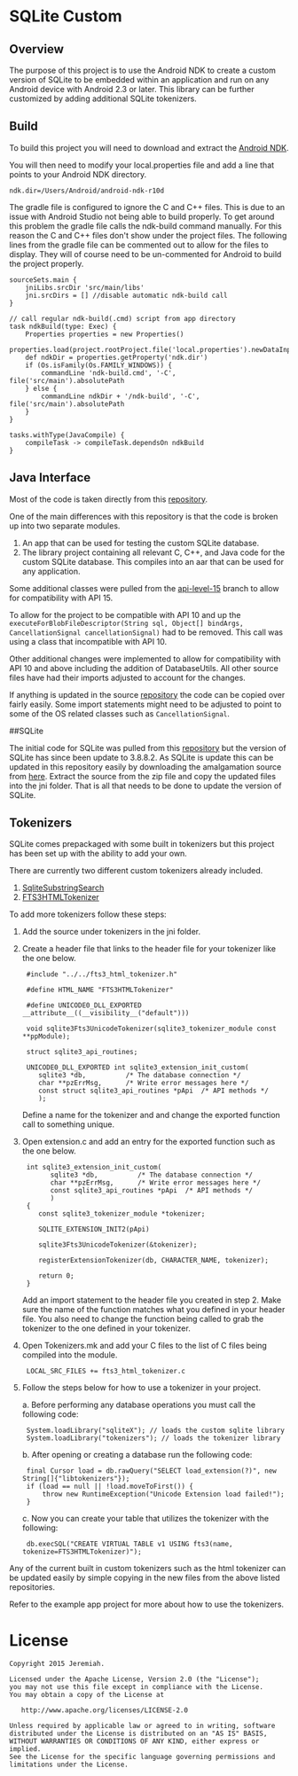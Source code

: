 # SQLite Custom

## Overview

The purpose of this project is to use the Android NDK to create a custom version of SQLite to be embedded within an application and run on any Android device with Android 2.3 or later.
This library can be further customized by adding additional SQLite tokenizers.

## Build

To build this project you will need to download and extract the [Android NDK](https://developer.android.com/tools/sdk/ndk/index.html "Title").

You will then need to modify your local.properties file and add a line that points to your Android NDK directory.

`ndk.dir=/Users/Android/android-ndk-r10d`

The gradle file is configured to ignore the C and C++ files. This is due to an issue with Android Studio not being able to build properly. 
To get around this problem the gradle file calls the ndk-build command manually. For this reason the C and C++ files don't show under the project files. 
The following lines from the gradle file can be commented out to allow for the files to display. They will of course need to be un-commented for Android to build the project properly.
        
    sourceSets.main {
        jniLibs.srcDir 'src/main/libs'
        jni.srcDirs = [] //disable automatic ndk-build call
    }

    // call regular ndk-build(.cmd) script from app directory
    task ndkBuild(type: Exec) {
        Properties properties = new Properties()
        properties.load(project.rootProject.file('local.properties').newDataInputStream())
        def ndkDir = properties.getProperty('ndk.dir')
        if (Os.isFamily(Os.FAMILY_WINDOWS)) {
            commandLine 'ndk-build.cmd', '-C', file('src/main').absolutePath
        } else {
            commandLine ndkDir + '/ndk-build', '-C', file('src/main').absolutePath
        }
    }

    tasks.withType(JavaCompile) {
        compileTask -> compileTask.dependsOn ndkBuild
    }

## Java Interface

Most of the code is taken directly from this [repository](http://www.sqlite.org/android/tree?ci=trunk "Title").

One of the main differences with this repository is that the code is broken up into two separate modules.

1. An app that can be used for testing the custom SQLite database.
2. The library project containing all relevant C, C++, and Java code for the custom SQLite database. This compiles into an aar that can be used for any application.

Some additional classes were pulled from the [api-level-15](http://www.sqlite.org/android/timeline?n=100&r=api-level-15 "Title") branch to allow for compatibility with API 15.

To allow for the project to be compatible with API 10 and up the `executeForBlobFileDescriptor(String sql, Object[] bindArgs, CancellationSignal cancellationSignal)` had to be removed. 
This call was using a class that incompatible with API 10.
                                                                          
Other additional changes were implemented to allow for compatibility with API 10 and above including the addition of DatabaseUtils. All other source files have had their imports adjusted to account for the changes.

If anything is updated in the source [repository](http://www.sqlite.org/android/tree?ci=trunk "Title") the code can be copied over fairly easily. 
Some import statements might need to be adjusted to point to some of the OS related classes such as `CancellationSignal`.

##SQLite

The initial code for SQLite was pulled from this [repository](http://www.sqlite.org/android/tree?ci=trunk "Title") but the version of SQLite has since been update to 3.8.8.2.
As SQLite is update this can be updated in this repository easily by downloading the amalgamation source from [here](http://www.sqlite.org/download.html "Title"). 
Extract the source from the zip file and copy the updated files into the jni folder. That is all that needs to be done to update the version of SQLite.

## Tokenizers

SQLite comes prepackaged with some built in tokenizers but this project has been set up with the ability to add your own. 

There are currently two different custom tokenizers already included.

1. [SqliteSubstringSearch](https://github.com/haifengkao/SqliteSubstringSearch "Title")
2. [FTS3HTMLTokenizer](https://github.com/stephanheilner/FTS3HTMLTokenizer "Title")

To add more tokenizers follow these steps:

1. Add the source under tokenizers in the jni folder.
2. Create a header file that links to the header file for your tokenizer like the one below.
        
        #include "../../fts3_html_tokenizer.h"
        
        #define HTML_NAME "FTS3HTMLTokenizer"
        
        #define UNICODE0_DLL_EXPORTED __attribute__((__visibility__("default")))
        
        void sqlite3Fts3UnicodeTokenizer(sqlite3_tokenizer_module const **ppModule);
        
        struct sqlite3_api_routines;
        
        UNICODE0_DLL_EXPORTED int sqlite3_extension_init_custom(
           sqlite3 *db,          /* The database connection */
           char **pzErrMsg,      /* Write error messages here */
           const struct sqlite3_api_routines *pApi  /* API methods */
           );
    Define a name for the tokenizer and and change the exported function call to something unique.
3. Open extension.c and add an entry for the exported function such as the one below.

        int sqlite3_extension_init_custom(
              sqlite3 *db,          /* The database connection */
              char **pzErrMsg,      /* Write error messages here */
              const sqlite3_api_routines *pApi  /* API methods */
              )
        {
           const sqlite3_tokenizer_module *tokenizer;
        
           SQLITE_EXTENSION_INIT2(pApi)
        
           sqlite3Fts3UnicodeTokenizer(&tokenizer);
        
           registerExtensionTokenizer(db, CHARACTER_NAME, tokenizer);
        
           return 0;
        }
    
    Add an import statement to the header file you created in step 2.
    Make sure the name of the function matches what you defined in your header file. 
    You also need to change the function being called to grab the tokenizer to the one defined in your tokenizer.
4. Open Tokenizers.mk and add your C files to the list of C files being compiled into the module.

        LOCAL_SRC_FILES += fts3_html_tokenizer.c

5. Follow the steps below for how to use a tokenizer in your project.

    a. Before performing any database operations you must call the following code:
        
        System.loadLibrary("sqliteX"); // loads the custom sqlite library
        System.loadLibrary("tokenizers"); // loads the tokenizer library
        
    b. After opening or creating a database run the following code:
    
        final Cursor load = db.rawQuery("SELECT load_extension(?)", new String[]{"libtokenizers"});
        if (load == null || !load.moveToFirst()) {
            throw new RuntimeException("Unicode Extension load failed!");
        }
        
    c. Now you can create your table that utilizes the tokenizer with the following:
    
        db.execSQL("CREATE VIRTUAL TABLE v1 USING fts3(name, tokenize=FTS3HTMLTokenizer)");
        
          

Any of the current built in custom tokenizers such as the html tokenizer can be updated easily by simple copying in the new files from the above listed repositories.

Refer to the example app project for more about how to use the tokenizers. 


License
=======

    Copyright 2015 Jeremiah.

    Licensed under the Apache License, Version 2.0 (the "License");
    you may not use this file except in compliance with the License.
    You may obtain a copy of the License at

       http://www.apache.org/licenses/LICENSE-2.0

    Unless required by applicable law or agreed to in writing, software
    distributed under the License is distributed on an "AS IS" BASIS,
    WITHOUT WARRANTIES OR CONDITIONS OF ANY KIND, either express or implied.
    See the License for the specific language governing permissions and
    limitations under the License.




   